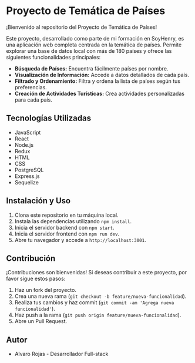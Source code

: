 # Proyecto de Temática de Países

¡Bienvenido al repositorio del Proyecto de Temática de Países!

Este proyecto, desarrollado como parte de mi formación en SoyHenry, es una aplicación web completa centrada en la temática de países. Permite explorar una base de datos local con más de 180 países y ofrece las siguientes funcionalidades principales:

- **Búsqueda de Países:** Encuentra fácilmente países por nombre.
- **Visualización de Información:** Accede a datos detallados de cada país.
- **Filtrado y Ordenamiento:** Filtra y ordena la lista de países según tus preferencias.
- **Creación de Actividades Turísticas:** Crea actividades personalizadas para cada país.

## Tecnologías Utilizadas
- JavaScript
- React
- Node.js
- Redux
- HTML
- CSS
- PostgreSQL
- Express.js
- Sequelize

## Instalación y Uso
1. Clona este repositorio en tu máquina local.
2. Instala las dependencias utilizando `npm install`.
3. Inicia el servidor backend con `npm start`.
4. Inicia el servidor frontend con `npm run dev`.
5. Abre tu navegador y accede a `http://localhost:3001`.

## Contribución
¡Contribuciones son bienvenidas! Si deseas contribuir a este proyecto, por favor sigue estos pasos:
1. Haz un fork del proyecto.
2. Crea una nueva rama (`git checkout -b feature/nueva-funcionalidad`).
3. Realiza tus cambios y haz commit (`git commit -am 'Agrega nueva funcionalidad'`).
4. Haz push a la rama (`git push origin feature/nueva-funcionalidad`).
5. Abre un Pull Request.

## Autor
- Alvaro Rojas - Desarrollador Full-stack



